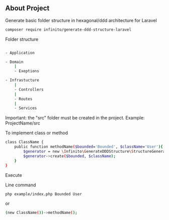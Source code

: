 ## About Project

Generate basic folder structure in hexagonal/ddd architecture for Laravel

```sh
composer require infinito/generate-ddd-structure-laravel
```



Folder structure

```sh

- Application

- Domain
    |
    - Exeptions

- Infrastucture
    |
    - Controllers
    |
    - Routes
    |
    - Services

```



Important: the "src" folder must be created in the project. Example: ProjectName/src


To implement class or method

```sh
class ClassName {
    public function methodName($bounded='Bounded', $className='User'){
        $generator = new \Infinito\GenerateDDDStructure\StructureGenerator();
        $generator->create($bounded, $className);
    }
}
```


Execute

Line command

```sh
php example/index.php Bounded User
```

or 

```sh
(new ClassName())->methodName();
```


